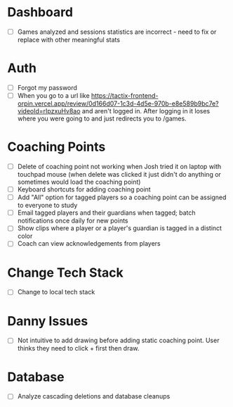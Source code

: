 # Dashboard
* [ ] Games analyzed and sessions statistics are incorrect - need to fix or replace with other meaningful stats

# Auth
* [ ] Forgot my password
* [ ] When you go to a url like https://tactix-frontend-orpin.vercel.app/review/0d166d07-1c3d-4d5e-970b-e8e589b9bc7e?videoId=rIpzxuHv8ao and aren't logged in. After logging in it loses where you were going to and just redirects you to /games.

# Coaching Points
* [ ] Delete of coaching point not working when Josh tried it on laptop with touchpad mouse (when delete was clicked it just didn't do anything or sometimes would load the coaching point)
* [ ] Keyboard shortcuts for adding coaching point
* [ ] Add "All" option for tagged players so a coaching point can be assigned to everyone to study
* [ ] Email tagged players and their guardians when tagged; batch notifications once daily for new points
* [ ] Show clips where a player or a player's guardian is tagged in a distinct color
* [ ] Coach can view acknowledgements from players

# Change Tech Stack
* [ ] Change to local tech stack

# Danny Issues
* [ ] Not intuitive to add drawing before adding static coaching point. User thinks they need to click + first then draw.
    
# Database
* [ ] Analyze cascading deletions and database cleanups
